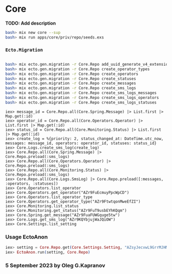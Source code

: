 # Core

**TODO: Add description**

```bash
bash> mix new core --sup
bash> mix run apps/core/priv/repo/seeds.exs
```

### `Ecto.Migration`

```sql
```

```bash
bash> mix ecto.gen.migration -r Core.Repo add_uuid_generate_v4_extension
bash> mix ecto.gen.migration -r Core.Repo create_operator_types
bash> mix ecto.gen.migration -r Core.Repo create_operators
bash> mix ecto.gen.migration -r Core.Repo create_statuses
bash> mix ecto.gen.migration -r Core.Repo create_messages
bash> mix ecto.gen.migration -r Core.Repo create_sms_logs
bash> mix ecto.gen.migration -r Core.Repo create_sms_logs_messages
bash> mix ecto.gen.migration -r Core.Repo create_sms_logs_operators
bash> mix ecto.gen.migration -r Core.Repo create_sms_logs_statuses
```

```
iex> message_id = Core.Repo.all(Core.Spring.Message) |> List.first |> Map.get(:id)
iex> operator_id = Core.Repo.all(Core.Operators.Operator) |> List.first |> Map.get(:id)
iex> status_id = Core.Repo.all(Core.Monitoring.Status) |> List.first |> Map.get(:id)
iex> create_log = %{priority: 2, status_changed_at: DateTime.utc_now, messages: message_id, operators: operator_id, statuses: status_id}
iex> Core.Logs.create_sms_log(create_log)
iex> Core.Repo.all(Core.Spring.Message) |> Core.Repo.preload(:sms_logs)
iex> Core.Repo.all(Core.Operators.Operator) |> Core.Repo.preload(:sms_logs)
iex> Core.Repo.all(Core.Monitoring.Status) |> Core.Repo.preload(:sms_logs)
iex> Core.Repo.all(Core.Logs.SmsLog) |> Core.Repo.preload([:messages, :operators, :statuses])
iex> Core.Operators.list_operator
iex> Core.Operators.get_operator("AZr9FuEcmuyPpcWpCD")
iex> Core.Operators.list_operator_type
iex> Core.Operators.get_operator_type("AZr9FtwtqonMweEfZI")
iex> Core.Monitoring.list_status
iex> Core.Monitoring.get_status("AZr9FuT9usbEYhKQqm")
iex> Core.Spring.get_message("AZr9FuaFUWGquge5tw")
iex> Core.Logs.get_sms_log("AZr9KQYbjujWaJQiOW")
iex> Core.Settings.list_setting
```

### Usage EctoAnon

```elixir
iex> setting = Core.Repo.get(Core.Settings.Setting, "AZsyJecvwL9GrrMJHM")
iex> EctoAnon.run(setting, Core.Repo)
```

### 5 September 2023 by Oleg G.Kapranov

[1]:  https://fullstackphoenix.com/tutorials/add-jsonb-field-in-phoenix-and-ecto
[2]:  https://medium.com/coletiv-stories/ecto-embedded-schemas-quick-search-through-a-jsonb-array-in-postgresql-f9d91cf90843
[3]:  https://hexdocs.pm/ecto/Ecto.Changeset.html
[4]:  https://hexdocs.pm/ecto/polymorphic-associations-with-many-to-many.html
[5]:  https://hexdocs.pm/ecto/self-referencing-many-to-many.html
[6]:  https://github.com/elixir-ecto/ecto/blob/master/test/ecto/changeset/many_to_many_test.exs
[7]:  https://elixirschool.com/ru/lessons/ecto/associations#many-to-many-11
[8]:  https://blog.plataformatec.com.br/2016/12/many-to-many-and-upserts/
[9]:  https://medium.com/coletiv-stories/ecto-elixir-many-to-many-relationships-66403933f8c1
[10]: https://geoffreylessel.com/2017/using-ecto-multi-to-group-database-operations/
[11]: https://colinramsay.co.uk/2021/02/12/many-to-many-tags-ecto-phoenix.html
[12]: https://elixirforum.com/t/ecto-insert-many-to-many-with-extra-foreign-key/49556/2
[13]: https://elixirforum.com/t/many-to-many-association-table-with-extra-columns/6563/12
[14]: https://medium.com/@m.r.nijboer/using-ecto-changesets-for-json-api-request-body-validation-6150e8256c5c
[15]: https://anonyfox.com/spells/ecto-custom-field-validation/
